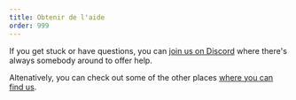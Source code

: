 ```yaml
---
title: Obtenir de l'aide
order: 999
---
```


If you get stuck or have questions, you can [join us on Discord](https://discord.freesewing.org/) where there's always somebody around to offer help.

Altenatively, you can check out some of the other places [where you can find us](/community/where/).
